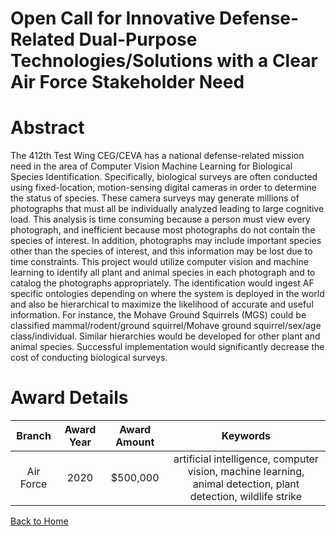 
Open Call for Innovative Defense-Related Dual-Purpose Technologies/Solutions with a Clear Air Force Stakeholder Need
====================================================================================================================

# Abstract


The 412th Test Wing CEG/CEVA has a national defense-related mission need in the area of Computer Vision Machine Learning for Biological Species Identification. Specifically, biological surveys are often conducted using fixed-location, motion-sensing digital cameras in order to determine the status of species. These camera surveys may generate millions of photographs that must all be individually analyzed leading to large cognitive load. This analysis is time consuming because a person must view every photograph, and inefficient because most photographs do not contain the species of interest. In addition, photographs may include important species other than the species of interest, and this information may be lost due to time constraints. This project would utilize computer vision and machine learning to identify all plant and animal species in each photograph and to catalog the photographs appropriately. The identification would ingest AF specific ontologies depending on where the system is deployed in the world and also be hierarchical to maximize the likelihood of accurate and useful information. For instance, the Mohave Ground Squirrels (MGS) could be classified mammal/rodent/ground squirrel/Mohave ground squirrel/sex/age class/individual. Similar hierarchies would be developed for other plant and animal species. Successful implementation would significantly decrease the cost of conducting biological surveys.  

# Award Details

|Branch|Award Year|Award Amount|Keywords|
| :---: | :---: | :---: | :---: |
|Air Force|2020|$500,000|artificial intelligence, computer vision, machine learning, animal detection, plant detection, wildlife strike|
  
  


[Back to Home](https://github.com/chrischow/dod_sbir_awards#1529)